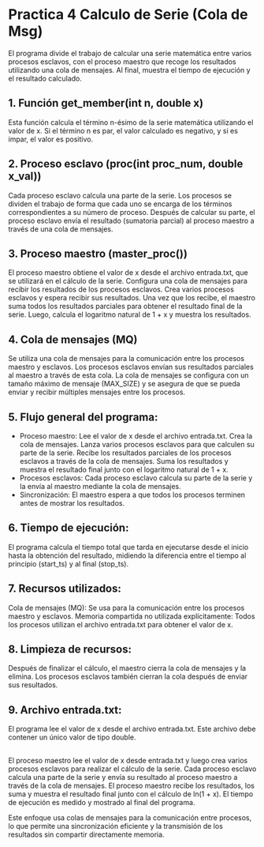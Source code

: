 # Practica 4 Calculo de Serie (Cola de Msg)

El programa divide el trabajo de calcular una serie matemática entre varios procesos esclavos, con el proceso maestro que recoge los resultados utilizando una cola de mensajes. 
Al final, muestra el tiempo de ejecución y el resultado calculado.

## 1. Función get_member(int n, double x)
Esta función calcula el término n-ésimo de la serie matemática utilizando el valor de x.
Si el término n es par, el valor calculado es negativo, y si es impar, el valor es positivo.

## 2. Proceso esclavo (proc(int proc_num, double x_val))
Cada proceso esclavo calcula una parte de la serie. Los procesos se dividen el trabajo de forma que cada uno se encarga de los términos correspondientes a su número de proceso.
Después de calcular su parte, el proceso esclavo envía el resultado (sumatoria parcial) al proceso maestro a través de una cola de mensajes.

## 3. Proceso maestro (master_proc())
El proceso maestro obtiene el valor de x desde el archivo entrada.txt, que se utilizará en el cálculo de la serie.
Configura una cola de mensajes para recibir los resultados de los procesos esclavos.
Crea varios procesos esclavos y espera recibir sus resultados. Una vez que los recibe, el maestro suma todos los resultados parciales para obtener el resultado final de la serie.
Luego, calcula el logaritmo natural de 1 + x y muestra los resultados.

## 4. Cola de mensajes (MQ)
Se utiliza una cola de mensajes para la comunicación entre los procesos maestro y esclavos. Los procesos esclavos envían sus resultados parciales al maestro a través de esta cola.
La cola de mensajes se configura con un tamaño máximo de mensaje (MAX_SIZE) y se asegura de que se pueda enviar y recibir múltiples mensajes entre los procesos.

## 5. Flujo general del programa:
- Proceso maestro:
  Lee el valor de x desde el archivo entrada.txt.
  Crea la cola de mensajes.
  Lanza varios procesos esclavos para que calculen su parte de la serie.
  Recibe los resultados parciales de los procesos esclavos a través de la cola de mensajes.
  Suma los resultados y muestra el resultado final junto con el logaritmo natural de 1 + x.
- Procesos esclavos:
  Cada proceso esclavo calcula su parte de la serie y la envía al maestro mediante la cola de mensajes.
- Sincronización:
  El maestro espera a que todos los procesos terminen antes de mostrar los resultados.

## 6. Tiempo de ejecución:
El programa calcula el tiempo total que tarda en ejecutarse desde el inicio hasta la obtención del resultado, midiendo la diferencia entre el tiempo al principio (start_ts) y al final (stop_ts).

## 7. Recursos utilizados:
Cola de mensajes (MQ): Se usa para la comunicación entre los procesos maestro y esclavos.
Memoria compartida no utilizada explícitamente: Todos los procesos utilizan el archivo entrada.txt para obtener el valor de x.

## 8. Limpieza de recursos:
Después de finalizar el cálculo, el maestro cierra la cola de mensajes y la elimina.
Los procesos esclavos también cierran la cola después de enviar sus resultados.

## 9. Archivo entrada.txt:
El programa lee el valor de x desde el archivo entrada.txt. Este archivo debe contener un único valor de tipo double.

##

El proceso maestro lee el valor de x desde entrada.txt y luego crea varios procesos esclavos para realizar el cálculo de la serie.
Cada proceso esclavo calcula una parte de la serie y envía su resultado al proceso maestro a través de la cola de mensajes.
El proceso maestro recibe los resultados, los suma y muestra el resultado final junto con el cálculo de ln(1 + x).
El tiempo de ejecución es medido y mostrado al final del programa.

Este enfoque usa colas de mensajes para la comunicación entre procesos, lo que permite una sincronización eficiente y la transmisión de los resultados sin compartir directamente memoria.



